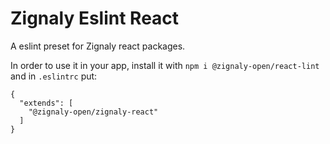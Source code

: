 # Zignaly Eslint React

A eslint preset for Zignaly react packages.

In order to use it in your app, install it with `npm i @zignaly-open/react-lint` and in `.eslintrc` put:

```
{
  "extends": [
    "@zignaly-open/zignaly-react"
  ]
}
```
